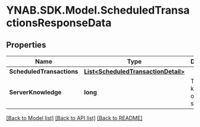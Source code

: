 # YNAB.SDK.Model.ScheduledTransactionsResponseData
## Properties

Name | Type | Description | Notes
------------ | ------------- | ------------- | -------------
**ScheduledTransactions** | [**List&lt;ScheduledTransactionDetail&gt;**](ScheduledTransactionDetail.md) |  | 
**ServerKnowledge** | **long** | The knowledge of the server | 

[[Back to Model list]](../README.md#documentation-for-models) [[Back to API list]](../README.md#documentation-for-api-endpoints) [[Back to README]](../README.md)

